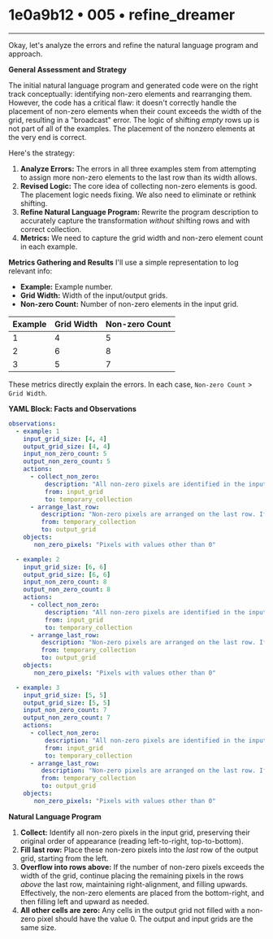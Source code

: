 # 1e0a9b12 • 005 • refine_dreamer

---
Okay, let's analyze the errors and refine the natural language program and approach.

**General Assessment and Strategy**

The initial natural language program and generated code were on the right track conceptually: identifying non-zero elements and rearranging them. However, the code has a critical flaw: it doesn't correctly handle the placement of non-zero elements when their count exceeds the width of the grid, resulting in a "broadcast" error. The logic of shifting *empty* rows up is not part of all of the examples. The placement of the nonzero elements at the very end is correct.

Here's the strategy:

1.  **Analyze Errors:** The errors in all three examples stem from attempting to assign more non-zero elements to the last row than its width allows.
2.  **Revised Logic:** The core idea of collecting non-zero elements is good. The placement logic needs fixing. We also need to eliminate or rethink shifting.
3.  **Refine Natural Language Program:** Rewrite the program description to accurately capture the transformation *without* shifting rows and with correct collection.
4. **Metrics:** We need to capture the grid width and non-zero element count in each example.

**Metrics Gathering and Results**
I'll use a simple representation to log relevant info:

*   **Example:** Example number.
*   **Grid Width:** Width of the input/output grids.
*   **Non-zero Count:** Number of non-zero elements in the input grid.

| Example | Grid Width | Non-zero Count |
| ------- | ---------- | --------------- |
| 1       | 4          | 5              |
| 2       | 6          | 8              |
| 3       | 5          | 7              |

These metrics directly explain the errors. In each case, `Non-zero Count` > `Grid Width`.

**YAML Block: Facts and Observations**

```yaml
observations:
  - example: 1
    input_grid_size: [4, 4]
    output_grid_size: [4, 4]
    input_non_zero_count: 5
    output_non_zero_count: 5
    actions:
      - collect_non_zero:
          description: "All non-zero pixels are identified in the input."
          from: input_grid
          to: temporary_collection
      - arrange_last_row:
         description: "Non-zero pixels are arranged on the last row. If there are more non-zero elements than columns, excess elements 'overflow' into rows above, right-aligned."
         from: temporary_collection
         to: output_grid
    objects:
       non_zero_pixels: "Pixels with values other than 0"

  - example: 2
    input_grid_size: [6, 6]
    output_grid_size: [6, 6]
    input_non_zero_count: 8
    output_non_zero_count: 8
    actions:
      - collect_non_zero:
          description: "All non-zero pixels are identified in the input."
          from: input_grid
          to: temporary_collection
      - arrange_last_row:
         description: "Non-zero pixels are arranged on the last row. If there are more non-zero elements than columns, excess elements 'overflow' into rows above, right-aligned."
         from: temporary_collection
         to: output_grid
    objects:
       non_zero_pixels: "Pixels with values other than 0"

  - example: 3
    input_grid_size: [5, 5]
    output_grid_size: [5, 5]
    input_non_zero_count: 7
    output_non_zero_count: 7
    actions:
      - collect_non_zero:
          description: "All non-zero pixels are identified in the input."
          from: input_grid
          to: temporary_collection
      - arrange_last_row:
         description: "Non-zero pixels are arranged on the last row. If there are more non-zero elements than columns, excess elements 'overflow' into rows above, right-aligned."
         from: temporary_collection
         to: output_grid
    objects:
       non_zero_pixels: "Pixels with values other than 0"
```

**Natural Language Program**

1.  **Collect:** Identify all non-zero pixels in the input grid, preserving their original order of appearance (reading left-to-right, top-to-bottom).
2. **Fill last row:** Place these non-zero pixels into the *last* row of the output grid, starting from the left.
3. **Overflow into rows above:** If the number of non-zero pixels exceeds the width of the grid, continue placing the remaining pixels in the rows *above* the last row, maintaining right-alignment, and filling upwards. Effectively, the non-zero elements are placed from the bottom-right, and then filling left and upward as needed.
4. **All other cells are zero:** Any cells in the output grid not filled with a non-zero pixel should have the value 0. The output and input grids are the same size.

